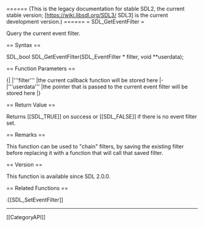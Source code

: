 ====== (This is the legacy documentation for stable SDL2, the current stable version; [https://wiki.libsdl.org/SDL3/ SDL3] is the current development version.) ======
= SDL_GetEventFilter =

Query the current event filter.

== Syntax ==

<syntaxhighlight lang='c'>
SDL_bool SDL_GetEventFilter(SDL_EventFilter * filter,
                            void **userdata);
</syntaxhighlight>

== Function Parameters ==

{|
|'''filter'''
|the current callback function will be stored here
|-
|'''userdata'''
|the pointer that is passed to the current event filter will be stored here
|}

== Return Value ==

Returns [[SDL_TRUE]] on success or [[SDL_FALSE]] if there is no event
filter set.

== Remarks ==

This function can be used to "chain" filters, by saving the existing filter
before replacing it with a function that will call that saved filter.

== Version ==

This function is available since SDL 2.0.0.

== Related Functions ==

:[[SDL_SetEventFilter]]

----
[[CategoryAPI]]


